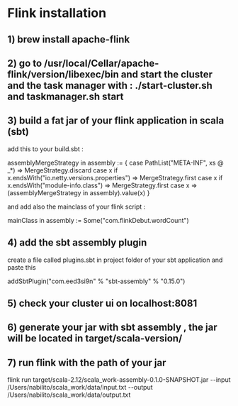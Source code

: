 # Flink installation 

## 1) brew install apache-flink 

## 2) go to /usr/local/Cellar/apache-flink/version/libexec/bin and start the cluster and the task manager with : ./start-cluster.sh and taskmanager.sh start 

## 3) build a fat jar of your flink application in scala (sbt) 
add this to your build.sbt :

assemblyMergeStrategy in assembly := {
case PathList("META-INF", xs @ _*) => MergeStrategy.discard
case x if x.endsWith("io.netty.versions.properties") => MergeStrategy.first
case x if x.endsWith("module-info.class") => MergeStrategy.first
case x => (assemblyMergeStrategy in assembly).value(x)
}

and add also the mainclass of your flink script : 

mainClass in assembly := Some("com.flinkDebut.wordCount")

## 4) add the sbt assembly plugin 
create a file called plugins.sbt in project folder of your sbt application and paste this

addSbtPlugin("com.eed3si9n" % "sbt-assembly" % "0.15.0")


## 5) check your cluster ui on localhost:8081 


## 6) generate your jar with sbt assembly , the jar will be located in target/scala-version/

## 7) run flink with the path of your jar  

flink run target/scala-2.12/scala_work-assembly-0.1.0-SNAPSHOT.jar --input /Users/nabilito/scala_work/data/input.txt --output /Users/nabilito/scala_work/data/output.txt

